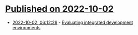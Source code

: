 # [Published on 2022-10-02](index.md)

* [2022-10-02, 06:12:28](https://lobste.rs/s/6zlxl9/evaluating_integrated_development) - [Evaluating integrated development environments](https://macoy.me/blog/programming/IntegratedDevelopmentEnvironment)
